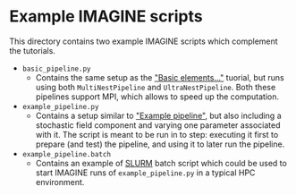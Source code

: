 # Example IMAGINE scripts

This directory contains two example IMAGINE scripts 
which complement the tutorials.

* `basic_pipeline.py`
   - Contains the same setup as the ["Basic elements..."][tutorial_one] tuorial,
     but runs using both `MultiNestPipeline` and `UltraNestPipeline`. 
     Both these pipelines support MPI, which allows to speed up the computation.
* `example_pipeline.py`
   - Contains a setup similar to ["Example pipeline"][tutorial_wmap], 
     but also including a stochastic field component and varying one parameter
     associated with it. The script is meant to be run in to step:
     executing it first to prepare (and test) the pipeline, and 
     using it to later run the pipeline.
* `example_pipeline.batch`
   - Contains an example of [SLURM][slurm_wiki] batch script which could be 
     used to start IMAGINE runs of `example_pipeline.py` in a
     typical HPC environment. 


[tutorial_wmap]: https://github.com/IMAGINE-Consortium/imagine/blob/master/tutorials/tutorial_wmap.ipynb
[tutorial_one]: https://github.com/IMAGINE-Consortium/imagine/blob/master/tutorials/tutorial_one.ipynb
[slurm_wiki]: https://en.wikipedia.org/wiki/Slurm_Workload_Manager